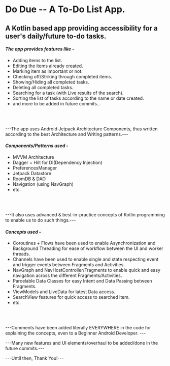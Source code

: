 # Do Due -- A To-Do List App.

## A Kotlin based app providing accessibility for a user's daily/future to-do tasks.

#### *The app provides features like -*

* Adding items to the list.
* Editing the items already created.
* Marking item as important or not.
* Checking off/Striking through completed items.
* Showing/Hiding all completed tasks.
* Deleting all completed tasks.
* Searching for a task (with Live results of the search).
* Sorting the list of tasks according to the name or date created.
* and more to be added in future commits... 

<br/>
<br/>

---The app uses Android Jetpack Architecture Components, thus written according to the best Architecture and Writing patterns.---

#### *Components/Patterns used -*

* MVVM Architecture
* Dagger + Hilt for DI(Dependency Injection)
* PreferencesManager
* Jetpack Datastore
* RoomDB & DAO
* Navigation (using NavGraph)
* etc.

<br/>
<br/>

---It also uses advanced & best-in-practice concepts of Kotlin programming to enable us to do such things.---

#### *Concepts used -*
* Coroutines + Flows have been used to enable Asynchronization and Background Threading for ease of workflow between the UI and worker threads.
* Channels have been used to enable single and state respecting event and trigger events between Fragments and Activities. 
* NavGraph and NavHostController/Fragments to enable quick and easy navigation across the different Fragments/Activities.
* Parcelable Data Classes for easy Intent and Data Passing between Fragments.
* ViewModels and LiveData for latest Data access.
* SearchView features for quick access to searched item.
* etc.

<br/>
<br/>

---Comments have been added literally EVERYWHERE in the code for explaining the concepts, even to a Beginner Android Developer. ---

---Many new features and UI elements/overhaul to be added/done in the future commits.---

---Until then, Thank You!---

